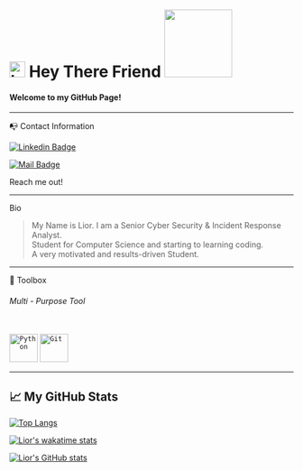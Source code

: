 # <img src="https://user-images.githubusercontent.com/1303154/88677602-1635ba80-d120-11ea-84d8-d263ba5fc3c0.gif" width="28px" height="28px" alt="hi"> Hey There Friend <a href="https://github.com/V1Su4L?tab=followers"> <img src="https://img.shields.io/github/followers/V1Su4L?style=social" width="120px"></a><br>

#### Welcome to my GitHub Page! 
 <!-- hope you will enjoy looking around, you are also more than invited to go to my LinkedIn page <a href="https://www.linkedin.com/in/dorz/"><code><img src="https://cdn.worldvectorlogo.com/logos/linkedin-icon-2.svg" alt="LinkedIn" width="30" height="30"/></code></a>. -->
 
---
📭 Contact Information

[![Linkedin Badge](https://img.shields.io/badge/-Lior-0e76a8?style=flat&labelColor=0e76a8&logo=linkedin&logoColor=white)](https://www.linkedin.com/in/lior-lazar-6a5492200/)

[![Mail Badge](https://img.shields.io/badge/-liorlazar3-c0392b?style=flat&labelColor=c0392b&logo=gmail&logoColor=white)](mailto:liorlazar3@gmail.com)

Reach me out!

---
Bio

> My Name is Lior. I am a Senior Cyber Security & Incident Response Analyst.<br>
> Student for Computer Science and starting to learning coding.<br>
> A very motivated and results-driven Student.<br>
<!-- > I'm Seeking employment where my skills can be utilized and grow professionally. -->

---
🧰 Toolbox

###### Multi - Purpose Tool

<br><code><a href="https://en.wikipedia.org/wiki/Python_(programming_language)"><img src="https://upload.wikimedia.org/wikipedia/commons/c/c3/Python-logo-notext.svg" alt="Python" width="50" height="50"/></a></code>  <code><a href="https://en.wikipedia.org/wiki/git"><img src="https://raw.githubusercontent.com/yurijserrano/Github-Profile-Readme-Logos/f994c418a134b58c4aec11152f6a4a33fa89da26/others/git.svg" alt="Git" width="50" height="50"/></a></code>

---

## &#x1f4c8; My GitHub Stats

[![Top Langs](https://github-readme-stats.vercel.app/api/top-langs/?username=V1Su4L&theme=dracula)](https://github.com/V1Su4L)

[![Lior's wakatime stats](https://github-readme-stats.vercel.app/api/wakatime?username=@V1Su4L&layout=compact&langs_count=10&theme=dracula)](https://wakatime.com/@V1Su4L)

[![Lior's GitHub stats](https://github-readme-stats.vercel.app/api?username=V1Su4L&langs_count=10&theme=dracula&show_icons=true)](https://github.com/V1Su4L)